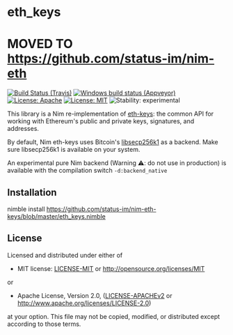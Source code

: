 # eth_keys

# MOVED TO https://github.com/status-im/nim-eth

[![Build Status (Travis)](https://img.shields.io/travis/status-im/nim-eth-keys/master.svg?label=Linux%20/%20macOS "Linux/macOS build status (Travis)")](https://travis-ci.org/status-im/nim-eth-keys)
[![Windows build status (Appveyor)](https://img.shields.io/appveyor/ci/nimbus/nim-eth-keys/master.svg?label=Windows "Windows build status (Appveyor)")](https://ci.appveyor.com/project/nimbus/nim-eth-keys)
[![License: Apache](https://img.shields.io/badge/License-Apache%202.0-blue.svg)](https://opensource.org/licenses/Apache-2.0)
[![License: MIT](https://img.shields.io/badge/License-MIT-blue.svg)](https://opensource.org/licenses/MIT)
![Stability: experimental](https://img.shields.io/badge/stability-experimental-orange.svg)

This library is a Nim re-implementation of [eth-keys](https://github.com/ethereum/eth-keys): the common API for working with Ethereum's public and private keys, signatures, and addresses.

By default, Nim eth-keys uses Bitcoin's [libsecp256k1](https://github.com/bitcoin-core/secp256k1) as a backend. Make sure libsecp256k1 is available on your system.

An experimental pure Nim backend (Warning ⚠: do not use in production) is available with the compilation switch `-d:backend_native`

## Installation
nimble install https://github.com/status-im/nim-eth-keys/blob/master/eth_keys.nimble


## License

Licensed and distributed under either of

* MIT license: [LICENSE-MIT](LICENSE-MIT) or http://opensource.org/licenses/MIT

or

* Apache License, Version 2.0, ([LICENSE-APACHEv2](LICENSE-APACHEv2) or http://www.apache.org/licenses/LICENSE-2.0)

at your option. This file may not be copied, modified, or distributed except according to those terms.
